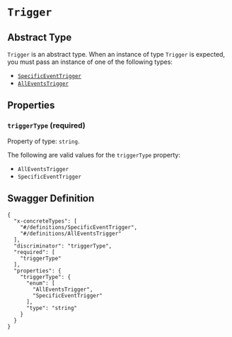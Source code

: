 # `Trigger` #




## Abstract Type ##

`Trigger` is an abstract type. When an instance of type `Trigger` is expected, you must pass an instance of
one of the following types:

  + [`SpecificEventTrigger`](./../definitions/SpecificEventTrigger.mkd)
  + [`AllEventsTrigger`](./../definitions/AllEventsTrigger.mkd)




## Properties ##

### `triggerType` (required) ###




Property of type: `string`.

 

The following are valid values for the `triggerType` property:

  + `AllEventsTrigger`
  + `SpecificEventTrigger`






## Swagger Definition ##

    {
      "x-concreteTypes": [
        "#/definitions/SpecificEventTrigger", 
        "#/definitions/AllEventsTrigger"
      ], 
      "discriminator": "triggerType", 
      "required": [
        "triggerType"
      ], 
      "properties": {
        "triggerType": {
          "enum": [
            "AllEventsTrigger", 
            "SpecificEventTrigger"
          ], 
          "type": "string"
        }
      }
    }
